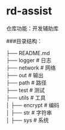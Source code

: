 # rd-assist
仓库功能：开发辅助库


###目录结构：
 
├── README.md  
├── logger              # 日志  
├── network             # 网络  
├── out                 # 输出  
├── path                # 路径  
├── test                # 测试  
├── utils               # 工具  
│   ├── encrypt         # 编码  
│   ├── str             # 字符串  
│   ├── sys             # 系统 
 

